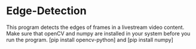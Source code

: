 # Edge-Detection
This program detects the edges of frames in a livestream video content. 
Make sure that openCV and numpy are installed in your system before you run the program. 
[pip install opencv-python] and [pip install numpy]
